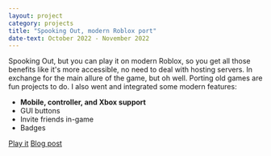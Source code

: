```yaml
---
layout: project
category: projects
title: "Spooking Out, modern Roblox port"
date-text: October 2022 - November 2022
---
```

Spooking Out, but you can play it on modern Roblox, so you get all those benefits like it's more accessible, no need to deal with hosting servers. In exchange for the main allure of the game, but oh well. Porting old games are fun projects to do.
I also went and integrated some modern features:

- **Mobile, controller, and Xbox support**
- GUI buttons
- Invite friends in-game
- Badges

<!-- TODO -->
[Play it]()
[Blog post](/blog/spooking-out-modern-roblox-port)